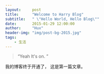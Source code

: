 ```yaml
---
layout:     post
title:      "Welcome to Harry Blog"
subtitle:   " \"Hello World, Hello Blog\""
date:       2015-01-29 12:00:00
author:     "Hux"
header-img: "img/post-bg-2015.jpg"
tags:
    - 生活
---
```


> “Yeah It's on. ”


我的博客终于开通了， 这是第一篇文章。




